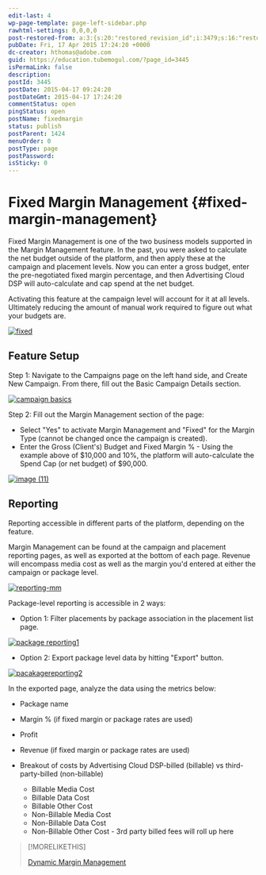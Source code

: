 ```yaml
---
edit-last: 4
wp-page-template: page-left-sidebar.php
rawhtml-settings: 0,0,0,0
post-restored-from: a:3:{s:20:"restored_revision_id";i:3479;s:16:"restored_by_user";i:4;s:13:"restored_time";i:1429539820;}
pubDate: Fri, 17 Apr 2015 17:24:20 +0000
dc-creator: hthomas@adobe.com
guid: https://education.tubemogul.com/?page_id=3445
isPermaLink: false
description: 
postId: 3445
postDate: 2015-04-17 09:24:20
postDateGmt: 2015-04-17 17:24:20
commentStatus: open
pingStatus: open
postName: fixedmargin
status: publish
postParent: 1424
menuOrder: 0
postType: page
postPassword: 
isSticky: 0
---
```


# Fixed Margin Management {#fixed-margin-management}

Fixed Margin Management is one of the two business models supported in the Margin Management feature. In the past, you were asked to calculate the net budget outside of the platform, and then apply these at the campaign and placement levels. Now you can enter a gross budget, enter the pre-negotiated fixed margin percentage, and then Advertising Cloud DSP will auto-calculate and cap spend at the net budget.

Activating this feature at the campaign level will account for it at all levels. Ultimately reducing the amount of manual work required to figure out what your budgets are.

[ ![fixed](assets/fixed.png)](assets/fixed.png)

## Feature Setup

Step 1: Navigate to the Campaigns page on the left hand side, and Create New Campaign. From there, fill out the Basic Campaign Details section.

[ ![campaign basics](assets/campaign-basics1-1024x428.png)](assets/campaign-basics1.png)

 Step 2:  Fill out the Margin Management section of the page:

* Select "Yes" to activate Margin Management and "Fixed" for the Margin Type (cannot be changed once the campaign is created).
* Enter the Gross (Client's) Budget and Fixed Margin % - Using the example above of $10,000 and 10%, the platform will auto-calculate the Spend Cap (or net budget) of $90,000.

[ ![image (11)](assets/image-111.png)](assets/image-111.png)

## Reporting

Reporting accessible in different parts of the platform, depending on the feature.

Margin Management can be found at the campaign and placement reporting pages, as well as exported at the bottom of each page. Revenue will encompass media cost as well as the margin you'd entered at either the campaign or package level.

[ ![reporting-mm](assets/reporting-mm.png)](assets/reporting-mm.png)

Package-level reporting is accessible in 2 ways:
* Option 1: Filter placements by package association in the placement list page.

[ ![package reporting1](assets/package-reporting1.png)](assets/package-reporting1.png)

* Option 2: Export package level data by hitting "Export" button.

[ ![pacakagereporting2](assets/pacakagereporting2.png)](assets/pacakagereporting2.png)

In the exported page, analyze the data using the metrics below:

* Package name
* Margin % (if fixed margin or package rates are used)
* Profit
* Revenue (if fixed margin or package rates are used)
* Breakout of costs by Advertising Cloud DSP-billed (billable) vs third-party-billed (non-billable)

    * Billable Media Cost
    * Billable Data Cost
    * Billable Other Cost
    * Non-Billable Media Cost
    * Non-Billable Data Cost
    * Non-Billable Other Cost - 3rd party billed fees will roll up here

>[!MORELIKETHIS]
>
>[Dynamic Margin Management](dynamicmargin.md)
